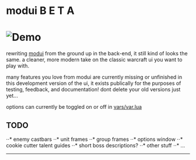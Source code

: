 modui B E T A
======
![Demo](http://i.pi.gy/w4JZo.png)
======

rewriting [modui](https://github.com/obble/modui "mod ui") from the ground up in the back-end, it still kind of looks the same. a cleaner, more modern take on the classic warcraft ui you want to play with.

   many features you love from modui are currently missing or unfinished in this development version of the ui, it exists publically for the purposes of testing, feedback, and documentation!
   dont delete your old versions just yet...

   options can currently be toggled on or off in [vars/var.lua](https://github.com/obble/md/tree/master/var/var.lua)

## TODO
⋅⋅* enemy castbars
⋅⋅* unit  frames
⋅⋅* group frames
⋅⋅* options window
⋅⋅* cookie cutter talent guides
⋅⋅* short boss descriptions?
⋅⋅* other stuff
⋅⋅* ...

---